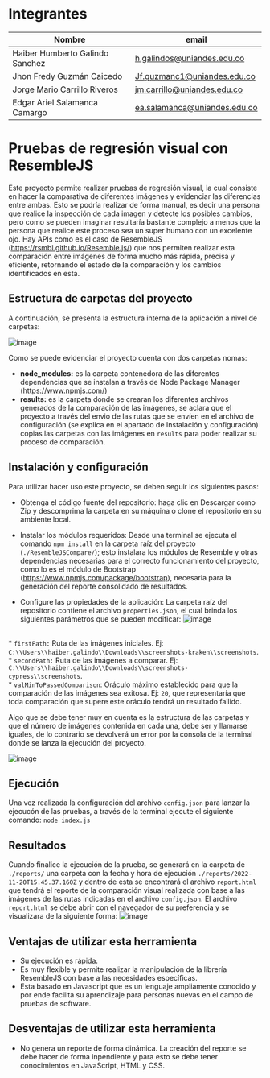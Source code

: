# Integrantes

| Nombre | email |
| --------- | --------- |
| Haiber Humberto Galindo Sanchez | h.galindos@uniandes.edu.co |
| Jhon Fredy Guzmán Caicedo | Jf.guzmanc1@uniandes.edu.co |
| Jorge Mario Carrillo Riveros | jm.carrillo@uniandes.edu.co |
| Edgar Ariel Salamanca Camargo | ea.salamanca@uniandes.edu.co |

# Pruebas de regresión visual con ResembleJS
Este proyecto permite realizar pruebas de regresión visual, la cual consiste en hacer la comparativa de diferentes imágenes y evidenciar las diferencias entre ambas. Esto se podría realizar de forma manual, es decir una persona que realice la inspección de cada imagen y detecte los posibles cambios, pero como se pueden imaginar resultaría bastante complejo a menos que la persona que realice este proceso sea un super humano con un excelente ojo. 
Hay APIs como es el caso de ResembleJS (https://rsmbl.github.io/Resemble.js/) que nos permiten realizar esta comparación entre imágenes de forma mucho más rápida, precisa y eficiente, retornando el estado de la comparación y los cambios identificados en esta.


## Estructura de carpetas del proyecto
A continuación, se presenta la estructura interna de la aplicación a nivel de carpetas:

![image](https://drive.google.com/uc?export=view&id=1Go_xKF2UcjW0jjAjtUAZa5WWgn4YzF6q)

Como se puede evidenciar el proyecto cuenta con dos carpetas nomas:
-	**node_modules:** es la carpeta contenedora de las diferentes dependencias que se instalan a través de Node Package Manager (https://www.npmjs.com/)
-	**results:** es la carpeta donde se crearan los diferentes archivos generados de la comparación de las imágenes, se aclara que el proyecto a través del envio de las rutas que se envíen en el archivo de configuración (se explica en el apartado de Instalación y configuración) copias las carpetas con las imágenes en `results` para poder realizar su proceso de comparación.


## Instalación y configuración
Para utilizar hacer uso este proyecto, se deben seguir los siguientes pasos:
- Obtenga el código fuente del repositorio: haga clic en Descargar como Zip y descomprima la carpeta en su máquina o clone el repositorio en su ambiente local.
- Instalar los módulos requeridos: Desde una terminal se ejecuta el comando `npm install` en la carpeta raíz del proyecto (`./ResembleJSCompare/`); esto instalara los módulos de Resemble y otras dependencias necesarias para el correcto funcionamiento del proyecto, como lo es el módulo de Bootstrap (https://www.npmjs.com/package/bootstrap), necesaria para la generación del reporte consolidado de resultados.


- Configure las propiedades de la aplicación: La carpeta raíz del repositorio contiene el archivo `properties.json`, el cual brinda los siguientes parámetros que se pueden modificar: 
![image](https://drive.google.com/uc?export=view&id=1alTh-q_rF2rky_859SCieX6eBsIo4Tpk)

<br>* `firstPath:` Ruta de las imágenes iniciales. Ej: `C:\\Users\\haiber.galindo\\Downloads\\screenshots-kraken\\screenshots`.
<br>* `secondPath:` Ruta de las imágenes a comparar. Ej: `C:\\Users\\haiber.galindo\\Downloads\\screenshots-cypress\\screenshots`.
<br>* `valMinToPassedComparison`: Oráculo máximo establecido para que la comparación de las imágenes sea exitosa. Ej: `20`, que representaría que toda comparación que supere este oráculo tendrá un resultado fallido.

Algo que se debe tener muy en cuenta es la estructura de las carpetas y que el número de imágenes contenida en cada una, debe ser y llamarse iguales, de lo contrario se devolverá un error por la consola de la terminal donde se lanza la ejecución del proyecto.

![image](https://drive.google.com/uc?export=view&id=15WslfxoG-vHIcUZnXyImO2m209NVB66m)


## Ejecución
Una vez realizada la configuración del archivo `config.json` para lanzar la ejecucón de las pruebas, a través de la terminal ejecute el siguiente comando: `node index.js` 

## Resultados
Cuando finalice la ejecución de la prueba, se generará en la carpeta de `./reports/` una carpeta con la fecha y hora de ejecución `./reports/2022-11-20T15.45.37.160Z` y dentro de esta se encontrará el archivo `report.html` que tendrá el reporte de la comparación visual realizada con base a las imágenes de las rutas indicadas en el archivo `config.json`.
El archivo `report.html` se debe abrir con el navegador de su preferencia y se visualizara de la siguiente forma:
![image](https://drive.google.com/uc?export=view&id=1NOOz8GfXEQWJC7FzHTOrAicgDcTCqEWs)


## Ventajas de utilizar esta herramienta
- Su ejecución es rápida.
- Es muy flexible y permite realizar la manipulación de la librería ResembleJS con base a las necesidades específicas.
- Esta basado en Javascript que es un lenguaje ampliamente conocido y por ende facilita su aprendizaje para personas nuevas en el campo de pruebas de software.

## Desventajas de utilizar esta herramienta
- No genera un reporte de forma dinámica. La creación del reporte se debe hacer de forma inpendiente y para esto se debe tener conocimientos en JavaScript, HTML y CSS.

